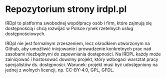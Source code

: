 # Repozytorium strony irdpl.pl 

IRDpl to platforma swobodnej współpracy osób i firm, które zajmują się dostępnością i chcą rozwijać w Polsce rynek rzetelnych usług dostępnościowych.

IRDpl nie jest formalnym zrzeszeniem, lecz ośrodkiem utworzonym na Github, aby umożliwić inicjowanie i prowadzenie konkretnych prac nad zasobami niezbędnymi do zapewniania dostępności. 
Na IRDPL każdy może zainicjować i hostosować dowolny projekt, który wzbogaci warsztat pracy specjalistów ds. dostępności. Warunek: projekt musi być udostępniony na jednej z wolnych licencji, np. CC-BY-4.0, GPL, GFDL.







